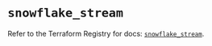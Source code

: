 # `snowflake_stream`

Refer to the Terraform Registry for docs: [`snowflake_stream`](https://registry.terraform.io/providers/snowflake-labs/snowflake/0.91.0/docs/resources/stream).
